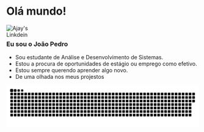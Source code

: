 # Olá mundo!
<a href="https://www.linkedin.com/in/joao-capoani/">
  <img align="left" alt="Ajay's Linkdein" width="100px" src="https://img.shields.io/badge/LinkedIn-0077B5?style=for-the-badge&logo=linkedin&logoColor=white" />
</a>
<br />

### Eu sou o João Pedro
- Sou estudante de Análise e Desenvolvimento de Sistemas.
- Estou a procura de oportunidades de estágio ou emprego como efetivo.
- Estou sempre querendo aprender algo novo.
- De uma olhada nos meus projestos

![Snake animation](https://github.com/JoaoCapoAlm/JoaoCapoAlm/blob/output/github-contribution-grid-snake.svg)
